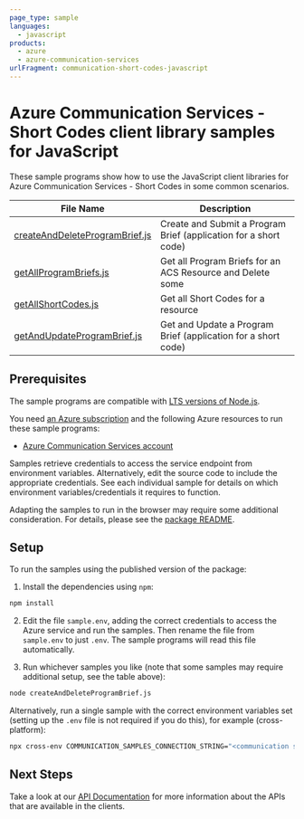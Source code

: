 ```yaml
---
page_type: sample
languages:
  - javascript
products:
  - azure
  - azure-communication-services
urlFragment: communication-short-codes-javascript
---
```


# Azure Communication Services - Short Codes client library samples for JavaScript

These sample programs show how to use the JavaScript client libraries for Azure Communication Services - Short Codes in some common scenarios.

| **File Name**                                                 | **Description**                                                  |
| ------------------------------------------------------------- | ---------------------------------------------------------------- |
| [createAndDeleteProgramBrief.js][createanddeleteprogrambrief] | Create and Submit a Program Brief (application for a short code) |
| [getAllProgramBriefs.js][getallprogrambriefs]                 | Get all Program Briefs for an ACS Resource and Delete some       |
| [getAllShortCodes.js][getallshortcodes]                       | Get all Short Codes for a resource                               |
| [getAndUpdateProgramBrief.js][getandupdateprogrambrief]       | Get and Update a Program Brief (application for a short code)    |

## Prerequisites

The sample programs are compatible with [LTS versions of Node.js](https://nodejs.org/about/releases/).

You need [an Azure subscription][freesub] and the following Azure resources to run these sample programs:

- [Azure Communication Services account][createinstance_azurecommunicationservicesaccount]

Samples retrieve credentials to access the service endpoint from environment variables. Alternatively, edit the source code to include the appropriate credentials. See each individual sample for details on which environment variables/credentials it requires to function.

Adapting the samples to run in the browser may require some additional consideration. For details, please see the [package README][package].

## Setup

To run the samples using the published version of the package:

1. Install the dependencies using `npm`:

```bash
npm install
```

2. Edit the file `sample.env`, adding the correct credentials to access the Azure service and run the samples. Then rename the file from `sample.env` to just `.env`. The sample programs will read this file automatically.

3. Run whichever samples you like (note that some samples may require additional setup, see the table above):

```bash
node createAndDeleteProgramBrief.js
```

Alternatively, run a single sample with the correct environment variables set (setting up the `.env` file is not required if you do this), for example (cross-platform):

```bash
npx cross-env COMMUNICATION_SAMPLES_CONNECTION_STRING="<communication samples connection string>" node createAndDeleteProgramBrief.js
```

## Next Steps

Take a look at our [API Documentation][apiref] for more information about the APIs that are available in the clients.

[createanddeleteprogrambrief]: https://github.com/Azure/azure-sdk-for-js/blob/main/sdk/communication/communication-short-codes/samples/v1/javascript/createAndDeleteProgramBrief.js
[getallprogrambriefs]: https://github.com/Azure/azure-sdk-for-js/blob/main/sdk/communication/communication-short-codes/samples/v1/javascript/getAllProgramBriefs.js
[getallshortcodes]: https://github.com/Azure/azure-sdk-for-js/blob/main/sdk/communication/communication-short-codes/samples/v1/javascript/getAllShortCodes.js
[getandupdateprogrambrief]: https://github.com/Azure/azure-sdk-for-js/blob/main/sdk/communication/communication-short-codes/samples/v1/javascript/getAndUpdateProgramBrief.js
[apiref]: https://docs.microsoft.com/javascript/api/
[freesub]: https://azure.microsoft.com/free/
[createinstance_azurecommunicationservicesaccount]: https://docs.microsoft.com/azure/communication-services/quickstarts/create-communication-resource
[package]: https://github.com/Azure/azure-sdk-for-js/tree/main/sdk/communication/communication-short-codes/README.md
